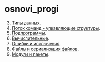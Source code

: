 # osnovi_progi



3. [Типы данных]().
4. [Поток команд - управляющие структуры]().
5. [Подпрограммы]().
6. [Вычислительные]().
7. [Ошибки и исключения]().
8. [Файлы и сериализация файлов]().
9. [Модули и пакеты]().
